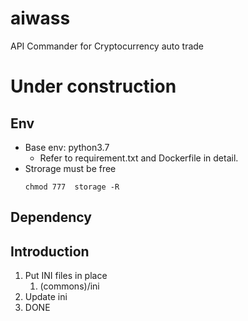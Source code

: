 # aiwass
API Commander for Cryptocurrency auto trade

# Under construction

## Env 
- Base env: python3.7
  -  Refer to requirement.txt and Dockerfile in detail.
- Strorage must be free
    ```
    chmod 777  storage -R
    ```
## Dependency


## Introduction
1. Put INI files in place 
   1. (commons)/ini
2. Update ini
3. DONE

